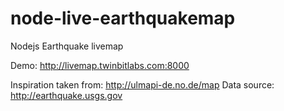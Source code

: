 node-live-earthquakemap
=======================

Nodejs Earthquake livemap

Demo: http://livemap.twinbitlabs.com:8000 

Inspiration taken from: <a href="http://ulmapi-de.no.de/map">http://ulmapi-de.no.de/map
Data source: <a href="http://earthquake.usgs.gov">http://earthquake.usgs.gov
